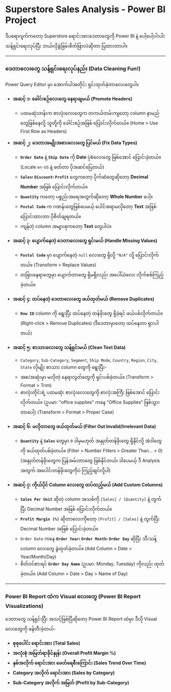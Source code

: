 # Superstore Sales Analysis - Power BI Project

ဒီပရောဂျက်ကတော့ Superstore ရောင်းအားဒေတာတွေကို Power BI နဲ့ ပေါ့ပေါ့ပါးပါး သန့်ရှင်းရေးလုပ်ပြီး ဘယ်လိုခွဲခြမ်းစိတ်ဖြာလဲဆိုတာ ပြထားတာပါ။

---

### **ဒေတာလေးတွေ သန့်ရှင်းရေးလုပ်နည်း (Data Cleaning Fun!)**

Power Query Editor မှာ အောက်ပါအတိုင်း ရှင်းထုတ်ခဲ့တာလေးတွေပါ။

* **အဆင့် ၁: ခေါင်းစဉ်လေးတွေ နေရာချမယ် (Promote Headers)**
    * ပထမဆုံးတန်းက စာလုံးလေးတွေက တကယ်တမ်းကျတော့ column နာမည်တွေဖြစ်နေလို့ သူတို့ကို ခေါင်းစဉ်အဖြစ် ပြောင်းလိုက်တယ်။ (Home > Use First Row as Headers)

* **အဆင့် ၂: ဒေတာအမျိုးအစားလေးတွေ ပြင်မယ် (Fix Data Types)**
    * **`Order Date`** နဲ့ **`Ship Date`** ကို **Date** ပုံစံလေးတွေ ဖြစ်အောင် ပြောင်းခဲ့တယ်။ (Locale `en-US` နဲ့ ဖတ်တာ ပိုအဆင်ပြေတယ်)
    * **`Sales`**၊ **`Discount`**၊ **`Profit`** တွေကတော့ ပိုက်ဆံတွေဆိုတော့ **Decimal Number** အဖြစ် ပြောင်းလိုက်တယ်။
    * **`Quantity`** ကတော့ ပစ္စည်းအရေအတွက်ဆိုတော့ **Whole Number** ပေါ့။
    * **`Postal Code`** က ဂဏန်းတွေဖြစ်ပေမယ့် ပေါင်းစရာမလိုတော့ **Text** အဖြစ် ပြောင်းထားတာ ပိုစိတ်ချရတယ်။
    * ကျန်တဲ့ column အများစုကတော့ **Text** တွေပါပဲ။

* **အဆင့် ၃: ပျောက်နေတဲ့ ဒေတာလေးတွေ ရှင်းမယ် (Handle Missing Values)**
    * **`Postal Code`** မှာ ပျောက်နေတဲ့ `null` လေးတွေ ရှိလို့ `"N/A"` လို့ ပြောင်းလိုက်တယ်။ (Transform > Replace Values)
    * တခြားနေရာတွေမှာ ပျောက်တာတွေ ရှိမရှိလည်း အပေါ်ယံလေး လိုက်စစ်ကြည့်ခဲ့တယ်။

* **အဆင့် ၄: ထပ်နေတဲ့ ဒေတာလေးတွေ ဖယ်ထုတ်မယ် (Remove Duplicates)**
    * **`Row ID`** column ကို ရွေးပြီး ထပ်နေတဲ့ တန်ဖိုးတွေ ရှိခဲ့ရင် ဖယ်ပစ်လိုက်တယ်။ (Right-click > Remove Duplicates) (ဒီဒေတာမှာတော့ ထပ်နေတာ ရှားပါတယ်)

* **အဆင့် ၅: စာသားလေးတွေ သန့်ရှင်းမယ် (Clean Text Data)**
    * `Category`, `Sub-Category`, `Segment`, `Ship Mode`, `Country`, `Region`, `City`, `State` လိုမျိုး စာသား column တွေကို ရွေးပြီး-
    * အစ/အဆုံးမှာ မလိုတဲ့ နေရာလွတ်တွေကို ရှင်းပစ်ခဲ့တယ်။ (Transform > Format > Trim)
    * စာလုံးတိုင်းရဲ့ ပထမဆုံး စာလုံးလေးတွေကို စာလုံးအကြီး ဖြစ်အောင် ပြောင်းလိုက်တယ်။ (ဥပမာ: "office supplies" ကနေ "Office Supplies" ဖြစ်သွားတာပေါ့) (Transform > Format > Proper Case)

* **အဆင့် ၆: မလိုတာတွေ ဖယ်ထုတ်မယ် (Filter Out Invalid/Irrelevant Data)**
    * **`Quantity`** နဲ့ **`Sales`** တွေမှာ `0` ဒါမှမဟုတ် အနှုတ်တန်ဖိုးတွေ ရှိနိုင်လို့ အဲဒါတွေကို ဖယ်ထုတ်ပစ်ခဲ့တယ်။ (Filter > Number Filters > Greater Than... > 0) (အနှုတ်တန်ဖိုးတွေက ပြန်အမ်းတာတွေ ဖြစ်နိုင်တယ်၊ ဒါပေမယ့် ဒီ Analysis အတွက် အပေါင်းတန်ဖိုးတွေကိုပဲ ကြည့်ချင်လို့ပါ)

* **အဆင့် ၇: ကိုယ်ပိုင် Column လေးတွေ ထပ်ထည့်မယ် (Add Custom Columns)**
    * **`Sales Per Unit`** ဆိုတဲ့ column အသစ်ကို `[Sales] / [Quantity]` နဲ့ တွက်ပြီး Decimal Number အဖြစ် ပြောင်းလိုက်တယ်။
    * **`Profit Margin (%)`** ဆိုတာလေးကိုတော့ `[Profit] / [Sales]` နဲ့ တွက်ပြီး Decimal Number အဖြစ် ပြောင်းခဲ့တယ်။
    * `Order Date` ကနေ **`Order Year`**၊ **`Order Month`**၊ **`Order Day`** ဆိုပြီး သီးသန့် column လေးတွေ ခွဲထုတ်ခဲ့တယ်။ (Add Column > Date > Year/Month/Day)
    * စိတ်ဝင်စားရင် **`Order Day Name`** (ဥပမာ: Monday, Tuesday) ကိုလည်း ထုတ်ခဲ့တယ်။ (Add Column > Date > Day > Name of Day)

---

### **Power BI Report ထဲက Visual လေးတွေ (Power BI Report Visualizations)**

ဒေတာတွေ သန့်ရှင်းပြီး အသင့်ဖြစ်ပြီဆိုတော့ Power BI Report ထဲမှာ ဒီလို Visual လေးတွေကို ဖန်တီးခဲ့တယ်-

* **စုစုပေါင်း ရောင်းအား (Total Sales)**
* **အလုံးစုံ အမြတ်ရာခိုင်နှုန်း (Overall Profit Margin %)**
* **နှစ်အလိုက် ရောင်းအား ခေတ်ရေစီးကြောင်း (Sales Trend Over Time)**
* **Category အလိုက် ရောင်းအား (Sales by Category)**
* **Sub-Category အလိုက် အမြတ် (Profit by Sub-Category)**
